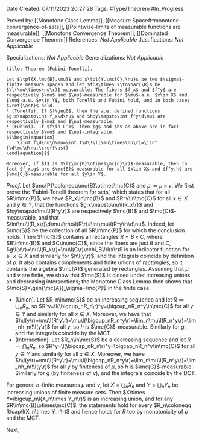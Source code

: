 <div class="topSpace"></div>

Date Created: 07/11/2023 20:27:28
Tags: #Type/Theorem #In_Progress

Proved by: [[Monotone Class Lemma]], [[Measure Space#^monotone-convergence-of-sets]], [[Pointwise-limits of measurable functions are measurable]], [[Monotone Convergence Theorem]], [[Dominated Convergence Theorem]]
References: <i>Not Applicable</i>
Justifications: <i>Not Applicable</i>

Specializations: <i>Not Applicable</i>
Generalizations: <i>Not Applicable</i>

``` ad-Theorem
title: Theorem (Fubini-Tonelli).

Let $\tpl{X,\mc{B},\mu}$ and $\tpl{Y,\mc{C},\nu}$ be two $\sigma$-finite measure spaces and let $f:X\times Y\to\bar{\R}$ be $\l(\mu\times\nu\r)$-measurable. The fibers $f_x$ and $f^y$ are respectively $\mu$ and $\nu$-measurable for $\mu$-a.e. $x\in X$ and $\nu$-a.e. $y\in Y$, both Tonelli and Fubini hold, and in both cases $\ref{\ast}$ hold.
* (Tonelli). If $f\geq0$, then the a.e. defined functions $g:x\mapsto\int f_x\d\nu$ and $h:y\mapsto\int f^y\d\mu$ are respectively $\mu$ and $\nu$-measurable.
* (Fubini). If $f\in L^1$, then $g$ and $h$ as above are in fact respectively $\mu$ and $\nu$-integrable.
$$\begin{equation}
    \iint f\d\nu\d\mu=\int f\d\!\l(\mu\times\nu\r)=\iint f\d\mu\d\nu.\cref{\ast}
\end{equation}$$

Moreover, if $f$ is $\l(\mc{B}\otimes\mc{C}\r)$-measurable, then in fact $f_x,g$ are $\mc{B}$-measurable for all $x\in X$ and $f^y,h$ are $\mc{C}$-measurable for all $y\in Y$.

```

<i>Proof.</i> Let $\mc{P}\coloneqq\mc{B}\otimes\mc{C}$ and $\rho\coloneqq\mu\times\nu$. We first prove the ‘Fubini-Tonelli theorem for sets’, which states that for all $R\in\mc{P}$, we have $R_x\in\mc{B}$ and $R^y\in\mc{C}$ for all $x\in X$ and $y\in Y$, that the functions $g:x\mapsto\nu\l(R_x\r)$ and $h:y\mapsto\mu\l(R^y\r)$ are respectively $\mc{B}$ and $\mc{C}$-measurable, and that $\int\nu\l(R_x\r)\d\mu=\rho\l(R\r)=\int\mu\l(R^y\r)\d\nu$. Indeed, let $\mc{S}$ be the collection of all $R\in\mc{P}$ for which the conclusion holds. Then $\mc{S}$ contains all rectangles $R=B\times C$, where $B\in\mc{B}$ and $C\in\mc{C}$, since the fibers are just $B$ and $C$, $g\l(x\r)=\nu\l(R_x\r)=\nu\l(C\r)\cchi_B\!\l(x\r)$ is an indicator function for all $x\in X$ and similarly for $h\l(y\r)$, and the integrals coincide by definition of $\rho$. It also contains complements and finite unions of <i>rectangles</i>, so it contains the algebra $\mc{A}$ generated by rectangles. Assuming that $\mu$ and $\nu$ are finite, we show that $\mc{S}$ is closed under increasing unions and decreasing intersections; the Monotone Class Lemma then shows that $\mc{S}=\gen{\mc{A}}_\sigma=\mc{P}$ in the finite case.
* (Union). Let $R_n\in\mc{S}$ be an increasing sequence and let $R\coloneqq\bigcup_nR_n$, so $R^y=\l(\bigcup_nR_n\r)^y=\bigcup_nR_n^y\in\mc{C}$ for all $y\in Y$ and similarly for all $x\in X$. Moreover, we have that $h\l(y\r)=\mu\l(R^y\r)=\mu\l(\bigcup_nR_n^y\r)=\lim_n\mu\l(R_n^y\r)=\lim_nh_n\!\l(y\r)$ for all $y$, so $h$ is $\mc{C}$-measurable. Similarly for $g$, and the integrals coincide by the MCT.
* (Intersection). Let $R_n\in\mc{S}$ be a decreasing sequence and let $R\coloneqq\bigcap_nR_n$, so $R^y=\l(\bigcap_nR_n\r)^y=\bigcap_nR_n^y\in\mc{C}$ for all $y\in Y$ and similarly for all $x\in X$. Moreover, we have $h\l(y\r)=\mu\l(R^y\r)=\mu\l(\bigcap_nR_n^y\r)=\lim_n\mu\l(R_n^y\r)=\lim_nh_n\!\l(y\r)$ for all $y$ by finiteness of $\mu$, so $h$ is $\mc{C}$-measurable. Similarly for $g$ (by finiteness of $\nu$), and the integrals coincide by the DCT.

For general $\sigma$-finite measures $\mu$ and $\nu$, let $X=\bigcup_nX_n$ and $Y=\bigcup_nY_n$ be increasing unions of finite measure sets. Then $X\times Y=\bigcup_n\l(X_n\times Y_n\r)$ is an increasing union, and for any $R\in\mc{B}\otimes\mc{C}$, the statements hold for every $R_n\coloneqq R\cap\l(X_n\times Y_n\r)$ and hence holds for $R$ too by monotonicity of $\rho$ and the MCT.

Next, 
